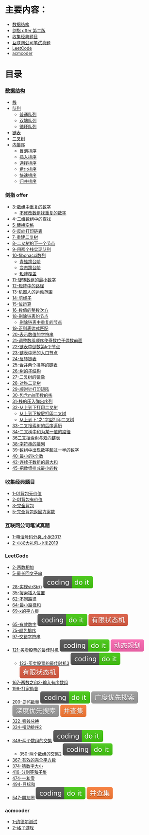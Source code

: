 ﻿# 主要内容：
- [数据结构](https://github.com/jinbooooom/coding-for-interview#%E6%95%B0%E6%8D%AE%E7%BB%93%E6%9E%84)
- [剑指 offer 第二版](https://github.com/jinbooooom/coding-for-interview#%E5%89%91%E6%8C%87-offer)
- [收集经典题目](https://github.com/jinbooooom/coding-for-interview#%E6%94%B6%E9%9B%86%E7%BB%8F%E5%85%B8%E9%A2%98%E7%9B%AE)
- [互联网公司笔试真题](https://github.com/jinbooooom/coding-for-interview#%E4%BA%92%E8%81%94%E7%BD%91%E5%85%AC%E5%8F%B8%E7%AC%94%E8%AF%95%E7%9C%9F%E9%A2%98)
- [LeetCode](https://github.com/jinbooooom/coding-for-interview#leetcode)
- [acmcoder](https://github.com/jinbooooom/coding-for-interview#acmcoder)

# 目录
### [数据结构](https://github.com/jinbooooom/coding-for-interview/blob/master/Data%20structure/README.md)
- [栈](https://github.com/jinbooooom/coding-for-interview/blob/master/Data%20structure/stack/stack.py)
- [队列](https://github.com/jinbooooom/coding-for-interview/blob/master/Data%20structure/queue)
    - [普通队列](https://github.com/jinbooooom/coding-for-interview/blob/master/Data%20structure/queue/queue.py)
    - [双端队列](https://github.com/jinbooooom/coding-for-interview/blob/master/Data%20structure/queue/deque.py)
    - [循环队列](https://github.com/jinbooooom/coding-for-interview/blob/master/Data%20structure/queue/loopqueue.py)
- [链表](https://github.com/jinbooooom/coding-for-interview/blob/master/Data%20structure/list/linkedList.py)
- [二叉树](https://github.com/jinbooooom/coding-for-interview/tree/master/Data%20structure/tree/BinaryTree.py)
- [内排序](https://github.com/jinbooooom/coding-for-interview/tree/master/Data%20structure/sort)
    - [冒泡排序](https://github.com/jinbooooom/coding-for-interview/blob/master/Data%20structure/sort/bubbleSort.py)
    - [插入排序](https://github.com/jinbooooom/coding-for-interview/blob/master/Data%20structure/sort/insertSort.py)
    - [选择排序](https://github.com/jinbooooom/coding-for-interview/blob/master/Data%20structure/sort/selectSort.py)
    - [希尔排序](https://github.com/jinbooooom/coding-for-interview/blob/master/Data%20structure/sort/shellSort.py)
    - [快速排序](https://github.com/jinbooooom/coding-for-interview/blob/master/Data%20structure/sort/quickSort.py)
    - [归并排序](https://github.com/jinbooooom/coding-for-interview/blob/master/Data%20structure/sort/mergeSort.py)
### 剑指 offer
- [3-数组中重复的数字](https://github.com/jinbooooom/coding-for-interview/blob/master/%E5%89%91%E6%8C%87offer/3-%E6%95%B0%E7%BB%84%E4%B8%AD%E9%87%8D%E5%A4%8D%E7%9A%84%E6%95%B0%E5%AD%97/duplication.py)
    - [不修改数组找重复的数字](https://github.com/jinbooooom/coding-for-interview/blob/master/%E5%89%91%E6%8C%87offer/3-%E6%95%B0%E7%BB%84%E4%B8%AD%E9%87%8D%E5%A4%8D%E7%9A%84%E6%95%B0%E5%AD%97/duplication2.py)
- [4-二维数组中的查找](https://github.com/jinbooooom/coding-for-interview/blob/master/%E5%89%91%E6%8C%87offer/4-%E4%BA%8C%E7%BB%B4%E6%95%B0%E7%BB%84%E4%B8%AD%E7%9A%84%E6%9F%A5%E6%89%BE/find.py)
- [5-替换空格](https://github.com/jinbooooom/coding-for-interview/blob/master/%E5%89%91%E6%8C%87offer/5-%E6%9B%BF%E6%8D%A2%E7%A9%BA%E6%A0%BC/replaceBlank.py)
- [6-反向打印链表](https://github.com/jinbooooom/coding-for-interview/blob/master/%E5%89%91%E6%8C%87offer/6-%E5%8F%8D%E5%90%91%E6%89%93%E5%8D%B0%E9%93%BE%E8%A1%A8/6%20printListFromTailToHead.py)
- [7-重建二叉树](https://github.com/jinbooooom/coding-for-interview/blob/master/%E5%89%91%E6%8C%87offer/7-%E9%87%8D%E5%BB%BA%E4%BA%8C%E5%8F%89%E6%A0%91/reConstructBinaryTree.py)
- [8-二叉树的下一个节点](https://github.com/jinbooooom/coding-for-interview/blob/master/%E5%89%91%E6%8C%87offer/8-%E4%BA%8C%E5%8F%89%E6%A0%91%E7%9A%84%E4%B8%8B%E4%B8%80%E4%B8%AA%E8%8A%82%E7%82%B9/getNext.py)
- [9-用两个栈实现队列](https://github.com/jinbooooom/coding-for-interview/blob/master/%E5%89%91%E6%8C%87offer/9-%E7%94%A8%E4%B8%A4%E4%B8%AA%E6%A0%88%E5%AE%9E%E7%8E%B0%E9%98%9F%E5%88%97/stack2queue.py)
- [10-fibonacci数列](https://github.com/jinbooooom/coding-for-interview/blob/master/%E5%89%91%E6%8C%87offer/10-fibonacci%E6%95%B0%E5%88%97/fibonacci.py)
    - [青蛙跳台阶](https://github.com/jinbooooom/coding-for-interview/blob/master/%E5%89%91%E6%8C%87offer/10-fibonacci%E6%95%B0%E5%88%97/jumpFloor.py)
    - [变态跳台阶](https://github.com/jinbooooom/coding-for-interview/blob/master/%E5%89%91%E6%8C%87offer/10-fibonacci%E6%95%B0%E5%88%97/jumpFloor2.py)
    - [矩阵覆盖](https://github.com/jinbooooom/coding-for-interview/blob/master/%E5%89%91%E6%8C%87offer/10-fibonacci%E6%95%B0%E5%88%97/rectCover.py)
- [11-旋转数组的最小数字](https://github.com/jinbooooom/coding-for-interview/blob/master/%E5%89%91%E6%8C%87offer/11-%E6%97%8B%E8%BD%AC%E6%95%B0%E7%BB%84%E7%9A%84%E6%9C%80%E5%B0%8F%E6%95%B0%E5%AD%97/minOfRotatingArray.py)
- [12-矩阵中的路径](https://github.com/jinbooooom/coding-for-interview/blob/master/%E5%89%91%E6%8C%87offer/12-%E7%9F%A9%E9%98%B5%E4%B8%AD%E7%9A%84%E8%B7%AF%E5%BE%84/12%20hasPath.py)
- [13-机器人的运动范围](https://github.com/jinbooooom/coding-for-interview/blob/master/%E5%89%91%E6%8C%87offer/13-%E6%9C%BA%E5%99%A8%E4%BA%BA%E7%9A%84%E8%BF%90%E5%8A%A8%E8%8C%83%E5%9B%B4/movingCount.py)
- [14-剪绳子](https://github.com/jinbooooom/coding-for-interview/blob/master/%E5%89%91%E6%8C%87offer/14-%E5%89%AA%E7%BB%B3%E5%AD%90/maxCut.py)
- [15-位运算](https://github.com/jinbooooom/coding-for-interview/blob/master/%E5%89%91%E6%8C%87offer/15-%E4%BD%8D%E8%BF%90%E7%AE%97/numberOf1.py)
- [16-数值的整数次方](https://github.com/jinbooooom/coding-for-interview/blob/master/%E5%89%91%E6%8C%87offer/16-%E6%95%B0%E5%80%BC%E7%9A%84%E6%95%B4%E6%95%B0%E6%AC%A1%E6%96%B9/Power.py)
- [18-删除链表的节点](https://github.com/jinbooooom/coding-for-interview/blob/master/%E5%89%91%E6%8C%87offer/18-%E5%88%A0%E9%99%A4%E9%93%BE%E8%A1%A8%E7%9A%84%E8%8A%82%E7%82%B9/deleteNode.py)
    - [删除链表中重复的节点](https://github.com/jinbooooom/coding-for-interview/blob/master/%E5%89%91%E6%8C%87offer/18-%E5%88%A0%E9%99%A4%E9%93%BE%E8%A1%A8%E7%9A%84%E8%8A%82%E7%82%B9/deleteduplication.py)
- [19-正则表达式匹配](https://github.com/jinbooooom/coding-for-interview/blob/master/%E5%89%91%E6%8C%87offer/19-%E6%AD%A3%E5%88%99%E8%A1%A8%E8%BE%BE%E5%BC%8F%E5%8C%B9%E9%85%8D/match.py)
- [20-表示数值的字符串](https://github.com/jinbooooom/coding-for-interview/blob/master/%E5%89%91%E6%8C%87offer/20-%E8%A1%A8%E7%A4%BA%E6%95%B0%E5%80%BC%E7%9A%84%E5%AD%97%E7%AC%A6%E4%B8%B2/isNumeric.py)
- [21-调整数组顺序使奇数位于偶数前面](https://github.com/jinbooooom/coding-for-interview/blob/master/%E5%89%91%E6%8C%87offer/21-%E8%B0%83%E6%95%B4%E6%95%B0%E7%BB%84%E9%A1%BA%E5%BA%8F%E4%BD%BF%E5%A5%87%E6%95%B0%E4%BD%8D%E4%BA%8E%E5%81%B6%E6%95%B0%E5%89%8D%E9%9D%A2/reOrderArray.py)
- [22-链表中倒数第k个节点](https://github.com/jinbooooom/coding-for-interview/blob/master/%E5%89%91%E6%8C%87offer/22-%E9%93%BE%E8%A1%A8%E4%B8%AD%E5%80%92%E6%95%B0%E7%AC%ACk%E4%B8%AA%E8%8A%82%E7%82%B9/findKthToTail.py)
- [23-链表中环的入口节点](https://github.com/jinbooooom/coding-for-interview/blob/master/%E5%89%91%E6%8C%87offer/23-%E9%93%BE%E8%A1%A8%E4%B8%AD%E7%8E%AF%E7%9A%84%E5%85%A5%E5%8F%A3%E8%8A%82%E7%82%B9/entryNodeOfLoop.py)
- [24-反转链表](https://github.com/jinbooooom/coding-for-interview/blob/master/%E5%89%91%E6%8C%87offer/24-%E5%8F%8D%E8%BD%AC%E9%93%BE%E8%A1%A8/reverseList.py)
- [25-合并两个排序的链表](https://github.com/jinbooooom/coding-for-interview/blob/master/%E5%89%91%E6%8C%87offer/25-%E5%90%88%E5%B9%B6%E4%B8%A4%E4%B8%AA%E6%8E%92%E5%BA%8F%E7%9A%84%E9%93%BE%E8%A1%A8/merge.py)
- [26-树的子结构](https://github.com/jinbooooom/coding-for-interview/blob/master/%E5%89%91%E6%8C%87offer/26-%E6%A0%91%E7%9A%84%E5%AD%90%E7%BB%93%E6%9E%84/hasSubTree.py)
- [27-二叉树的镜像](https://github.com/jinbooooom/coding-for-interview/blob/master/%E5%89%91%E6%8C%87offer/27-%E4%BA%8C%E5%8F%89%E6%A0%91%E7%9A%84%E9%95%9C%E5%83%8F/mirror.py)
- [28-对称二叉树](https://github.com/jinbooooom/coding-for-interview/blob/master/%E5%89%91%E6%8C%87offer/28-%E5%AF%B9%E7%A7%B0%E4%BA%8C%E5%8F%89%E6%A0%91/isSymmetrical.py)
- [29-顺时针打印矩阵](https://github.com/jinbooooom/coding-for-interview/blob/master/%E5%89%91%E6%8C%87offer/29-%E9%A1%BA%E6%97%B6%E9%92%88%E6%89%93%E5%8D%B0%E7%9F%A9%E9%98%B5/printMatrixClockWisely.py)
- [30-包含min函数的栈](https://github.com/jinbooooom/coding-for-interview/blob/master/%E5%89%91%E6%8C%87offer/30-%E5%8C%85%E5%90%ABmin%E5%87%BD%E6%95%B0%E7%9A%84%E6%A0%88/min.py)
- [31-栈的压入弹出序列](https://github.com/jinbooooom/coding-for-interview/blob/master/%E5%89%91%E6%8C%87offer/31-%E6%A0%88%E7%9A%84%E5%8E%8B%E5%85%A5%E5%BC%B9%E5%87%BA%E5%BA%8F%E5%88%97/isPopOrder.py)
- [32-从上到下打印二叉树](https://github.com/jinbooooom/coding-for-interview/blob/master/%E5%89%91%E6%8C%87offer/32-%E4%BB%8E%E4%B8%8A%E5%88%B0%E4%B8%8B%E6%89%93%E5%8D%B0%E4%BA%8C%E5%8F%89%E6%A0%91/printFormTopToBottom.py)
    - [从上到下按层打印二叉树](https://github.com/jinbooooom/coding-for-interview/blob/master/%E5%89%91%E6%8C%87offer/32-%E4%BB%8E%E4%B8%8A%E5%88%B0%E4%B8%8B%E6%89%93%E5%8D%B0%E4%BA%8C%E5%8F%89%E6%A0%91/printManyLines.py)
    - [从上到下“之”字型打印二叉树](https://github.com/jinbooooom/coding-for-interview/blob/master/%E5%89%91%E6%8C%87offer/32-%E4%BB%8E%E4%B8%8A%E5%88%B0%E4%B8%8B%E6%89%93%E5%8D%B0%E4%BA%8C%E5%8F%89%E6%A0%91/printZHI.py)
- [33-二叉搜索树的后序遍历](https://github.com/jinbooooom/coding-for-interview/blob/master/%E5%89%91%E6%8C%87offer/33-%E4%BA%8C%E5%8F%89%E6%90%9C%E7%B4%A2%E6%A0%91%E7%9A%84%E5%90%8E%E5%BA%8F%E9%81%8D%E5%8E%86/verifySquenceOfBST.py)
- [34-二叉树中和为某一值的路径](https://github.com/jinbooooom/coding-for-interview/blob/master/%E5%89%91%E6%8C%87offer/34-%E4%BA%8C%E5%8F%89%E6%A0%91%E4%B8%AD%E5%92%8C%E4%B8%BA%E6%9F%90%E4%B8%80%E5%80%BC%E7%9A%84%E8%B7%AF%E5%BE%84/findPath.py)
- [36二叉搜索树与双向链表](https://github.com/jinbooooom/coding-for-interview/blob/master/%E5%89%91%E6%8C%87offer/36%E4%BA%8C%E5%8F%89%E6%90%9C%E7%B4%A2%E6%A0%91%E4%B8%8E%E5%8F%8C%E5%90%91%E9%93%BE%E8%A1%A8/convert.py)
- [38-字符串的排列](https://github.com/jinbooooom/coding-for-interview/blob/master/%E5%89%91%E6%8C%87offer/38-%E5%AD%97%E7%AC%A6%E4%B8%B2%E7%9A%84%E6%8E%92%E5%88%97/Permutation.py)
- [39-数组中出现数字超过一半的数字](https://github.com/jinbooooom/coding-for-interview/blob/master/%E5%89%91%E6%8C%87offer/39-%E6%95%B0%E7%BB%84%E4%B8%AD%E5%87%BA%E7%8E%B0%E6%95%B0%E5%AD%97%E8%B6%85%E8%BF%87%E4%B8%80%E5%8D%8A%E7%9A%84%E6%95%B0%E5%AD%97/MoreThanHalfNum_Solution.py)
- [40-最小的k个数](https://github.com/jinbooooom/coding-for-interview/blob/master/%E5%89%91%E6%8C%87offer/40-%E6%9C%80%E5%B0%8F%E7%9A%84k%E4%B8%AA%E6%95%B0/GetLeastNumbers_Solution.py)
- [42-连续子数组的最大和](https://github.com/jinbooooom/coding-for-interview/blob/master/%E5%89%91%E6%8C%87offer/42-%E8%BF%9E%E7%BB%AD%E5%AD%90%E6%95%B0%E7%BB%84%E7%9A%84%E6%9C%80%E5%A4%A7%E5%92%8C/FindGreatestSumOfSubArray.py)
- [45-把数组排成最小的数](https://github.com/jinbooooom/coding-for-interview/blob/master/%E5%89%91%E6%8C%87offer/45-%E6%8A%8A%E6%95%B0%E7%BB%84%E6%8E%92%E6%88%90%E6%9C%80%E5%B0%8F%E7%9A%84%E6%95%B0/PrintMinNumber.py)


### 收集经典题目
- [1-01背包无价值](https://github.com/jinbooooom/coding-for-interview/blob/master/collections/1-01%E8%83%8C%E5%8C%85%E6%97%A0%E4%BB%B7%E5%80%BC/backPack.py)
- [2-01背包有价值](https://github.com/jinbooooom/coding-for-interview/blob/master/collections/2-01%E8%83%8C%E5%8C%85%E6%9C%89%E4%BB%B7%E5%80%BC/backPack2.py)
- [3-完全背包](https://github.com/jinbooooom/coding-for-interview/blob/master/collections/3-%E5%AE%8C%E5%85%A8%E8%83%8C%E5%8C%85/backPage.py)
- [5-完全背包返回方案数](https://github.com/jinbooooom/coding-for-interview/blob/master/collections/5-%E5%AE%8C%E5%85%A8%E8%83%8C%E5%8C%85%E8%BF%94%E5%9B%9E%E6%96%B9%E6%A1%88%E6%95%B0/backPage.py)


### 互联网公司笔试真题
- [1-电话号码分身_小米2017](https://github.com/jinbooooom/coding-for-interview/blob/master/itcoder/1-%E7%94%B5%E8%AF%9D%E5%8F%B7%E7%A0%81%E5%88%86%E8%BA%AB_%E5%B0%8F%E7%B1%B32017/telphone.py)
- [2-小米大礼包_小米2019](https://github.com/jinbooooom/coding-for-interview/blob/master/itcoder/2-%E5%B0%8F%E7%B1%B3%E5%A4%A7%E7%A4%BC%E5%8C%85_%E5%B0%8F%E7%B1%B32019/bigBag.py)

### LeetCode
- [2-两数相加](https://github.com/jinbooooom/coding-for-interview/blob/master/tencentLeetCode50/2-%E4%B8%A4%E6%95%B0%E7%9B%B8%E5%8A%A0/addTwoNumbers.py)
- [5-最长回文子串](https://github.com/jinbooooom/coding-for-interview/blob/master/LeetCode/5-%E6%9C%80%E9%95%BF%E5%9B%9E%E6%96%87%E5%AD%90%E4%B8%B2/longestPalindrome.py)
- [28-实现strStr()](28-实现strStr()) [![](sources/coding.svg)](https://leetcode-cn.com/problems/implement-strstr/)
- [35-搜索插入位置](https://github.com/jinbooooom/coding-for-interview/blob/master/LeetCode/35-%E6%90%9C%E7%B4%A2%E6%8F%92%E5%85%A5%E4%BD%8D%E7%BD%AE/searchInsert.py)
- [62-不同路径](https://github.com/jinbooooom/coding-for-interview/blob/master/LeetCode/62-%E4%B8%8D%E5%90%8C%E8%B7%AF%E5%BE%84/uniquePaths.py)
- [64-最小路径和](https://github.com/jinbooooom/coding-for-interview/blob/master/LeetCode/64-%E6%9C%80%E5%B0%8F%E8%B7%AF%E5%BE%84%E5%92%8C/minPathSum.py)
- [69-x的平方根](https://github.com/jinbooooom/coding-for-interview/blob/master/LeetCode/69-x%E7%9A%84%E5%B9%B3%E6%96%B9%E6%A0%B9/mySqrt.py)
- [65-有效数字](https://github.com/jinbooooom/coding-for-interview/blob/master/LeetCode/65-%E6%9C%89%E6%95%88%E6%95%B0%E5%AD%97/isNumber.py) [![](sources/coding.svg)](https://leetcode-cn.com/problems/valid-number) ![](sources/fsm.svg)
- [75-颜色排序](https://github.com/jinbooooom/coding-for-interview/blob/master/LeetCode/75-%E9%A2%9C%E8%89%B2%E6%8E%92%E5%BA%8F/sortColors.py)
- [97-交错字符串](https://github.com/jinbooooom/coding-for-interview/blob/master/LeetCode/97-%E4%BA%A4%E9%94%99%E5%AD%97%E7%AC%A6%E4%B8%B2/isInterleave.py)
- [121-买卖股票的最佳时机](https://github.com/jinbooooom/coding-for-interview/blob/master/LeetCode/121-%E4%B9%B0%E5%8D%96%E8%82%A1%E7%A5%A8%E7%9A%84%E6%9C%80%E4%BD%B3%E6%97%B6%E6%9C%BA/121-maxProfit.py) [![](sources/coding.svg)](https://leetcode-cn.com/problems/best-time-to-buy-and-sell-stock) ![](sources/dp.svg)
	- [123-买卖股票的最佳时机3](https://github.com/jinbooooom/coding-for-interview/blob/master/LeetCode/121-%E4%B9%B0%E5%8D%96%E8%82%A1%E7%A5%A8%E7%9A%84%E6%9C%80%E4%BD%B3%E6%97%B6%E6%9C%BA/123-maxProfit3.py) [![](sources/coding.svg)](https://leetcode-cn.com/problems/best-time-to-buy-and-sell-stock-iii/) ![](sources/fsm.svg) 
- [167-两数之和2-输入有序数组](https://github.com/jinbooooom/coding-for-interview/blob/master/LeetCode/167-%E4%B8%A4%E6%95%B0%E4%B9%8B%E5%92%8C2-%E8%BE%93%E5%85%A5%E6%9C%89%E5%BA%8F%E6%95%B0%E7%BB%84/twoSum.py)
- [198-打家劫舍](https://github.com/jinbooooom/coding-for-interview/blob/master/LeetCode/198-%E6%89%93%E5%AE%B6%E5%8A%AB%E8%88%8D/rob.py)
- [200-岛屿数量](https://github.com/jinbooooom/coding-for-interview/blob/master/LeetCode/200-%E5%B2%9B%E5%B1%BF%E6%95%B0%E9%87%8F/numIslands.py) [![](sources/coding.svg)](https://leetcode-cn.com/problems/number-of-islands/) ![](sources/bfs.svg) ![](sources/dfs.svg) ![](sources/union.svg)
- [322-零钱兑换](https://github.com/jinbooooom/coding-for-interview/blob/master/LeetCode/322-%E9%9B%B6%E9%92%B1%E5%85%91%E6%8D%A2/coinChange.py)
- [324-摆动排序2](https://github.com/jinbooooom/coding-for-interview/blob/master/LeetCode/324-%E6%91%86%E5%8A%A8%E6%8E%92%E5%BA%8F2/wiggle-sort-ii.py)
- [349-两个数组的交集](https://github.com/jinbooooom/coding-for-interview/blob/master/LeetCode/349-%E4%B8%A4%E4%B8%AA%E6%95%B0%E7%BB%84%E7%9A%84%E4%BA%A4%E9%9B%86/349-interSection.py) [![](sources/coding.svg)](https://leetcode-cn.com/problems/intersection-of-two-arrays)
    - [350-两个数组的交集2](https://github.com/jinbooooom/coding-for-interview/blob/master/LeetCode/349-%E4%B8%A4%E4%B8%AA%E6%95%B0%E7%BB%84%E7%9A%84%E4%BA%A4%E9%9B%86/350-interSection2.py) [![](sources/coding.svg)](https://leetcode-cn.com/problems/intersection-of-two-arrays-ii)
- [367-有效的完全平方数](https://github.com/jinbooooom/coding-for-interview/blob/master/LeetCode/367-%E6%9C%89%E6%95%88%E7%9A%84%E5%AE%8C%E5%85%A8%E5%B9%B3%E6%96%B9%E6%95%B0/isPerfectSquare.py)
- [374-猜数字大小](https://github.com/jinbooooom/coding-for-interview/blob/master/LeetCode/374-%E7%8C%9C%E6%95%B0%E5%AD%97%E5%A4%A7%E5%B0%8F/guessNumber.py)
- [416-分割等和子集](https://github.com/jinbooooom/coding-for-interview/blob/master/LeetCode/416-%E5%88%86%E5%89%B2%E7%AD%89%E5%92%8C%E5%AD%90%E9%9B%86/canPartition.py)
- [474-一和零](https://github.com/jinbooooom/coding-for-interview/blob/master/LeetCode/474-%E4%B8%80%E5%92%8C%E9%9B%B6/oneAndZero.py)
- [494-目标和](https://github.com/jinbooooom/coding-for-interview/blob/master/LeetCode/494-%E7%9B%AE%E6%A0%87%E5%92%8C/findTargetSumWays.py)
- [547-朋友圈](https://github.com/jinbooooom/coding-for-interview/blob/master/LeetCode/547-%E6%9C%8B%E5%8F%8B%E5%9C%88/friend.py) [![](sources/coding.svg)](https://leetcode-cn.com/problems/friend-circles/) ![](sources/union.svg)

### acmcoder
- [1-约德尔测试](https://github.com/jinbooooom/coding-for-interview/blob/master/acmcoder/1-%E7%BA%A6%E5%BE%B7%E5%B0%94%E6%B5%8B%E8%AF%95/yueDeErCeShi.py)
- [2-格子游戏](https://github.com/jinbooooom/coding-for-interview/blob/master/acmcoder/2-%E6%A0%BC%E5%AD%90%E6%B8%B8%E6%88%8F/geZiYouXi.py)


